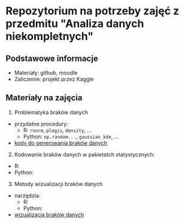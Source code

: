 # Repozytorium na potrzeby zajęć z przedmitu "Analiza danych niekompletnych"

## Podstawowe informacje

+ Materiały: github, moodle
+ Zaliczenie: projekt przez Kaggle

## Materiały na zajęcia

1. Problematyka braków danych
  + przydatne procedury:
    + R: `rnorm`, `plogis`, `density`, ...
    + Python: `np.random...`,  `gaussian_kde`, ...
  + [kody do generowania braków danych]()
2. Kodowanie braków danych w pakietatch statystycznych:
  + R:
  + Python:
3. Metody wizualizacji braków danych
  + narzędzia:
    + R:
    + Python:
  + [wizualizacja braków danych]()
  